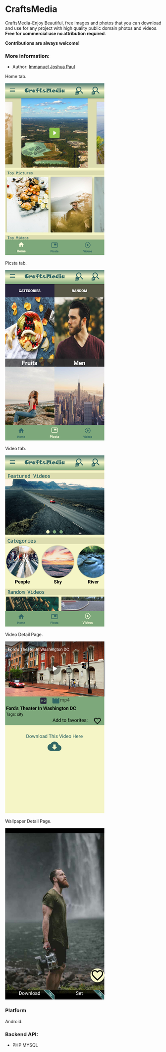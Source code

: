 # CraftsMedia
CraftsMedia-Enjoy Beautiful, free images and photos that you can download and use for any project with high quality public domain photos and videos. **Free for commercial use no attribution required**.

**Contributions are always welcome!**

### More information:

- Author: [Immanuel Joshua Paul](https://www.immanueljoshuapaul.com)

Home tab.

<img src="images/Home_fragment.png" Width="320" />

Picsta tab.

<img src="images/picsta_fragment.png" Width="320" />

Video tab.

<img src="images/video_fragment.png" Width="320" />

Video Detail Page.

<img src="images/videodetail.png" Width="320" />

Wallpaper Detail Page.

<img src="images/wallpaperdetail.png" Width="320" />

### Platform

Android.

### Backend API:
- PHP MYSQL